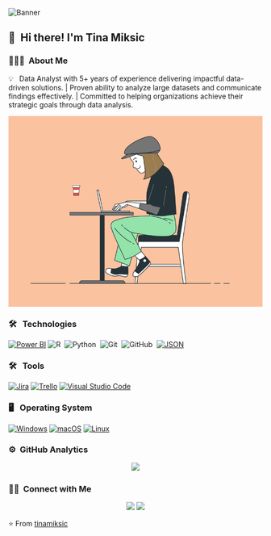 ![Banner](https://github.com/TinaMiksic/tinamiksic.github.io/blob/main/mtsjrdl-o7BeB6LE04E-unsplash.jpg?raw=true)

## 👋 &nbsp;Hi there! I'm Tina Miksic

### 👨🏻‍💻 &nbsp;About Me

💡 &nbsp; Data Analyst with 5+ years of experience delivering impactful data-driven solutions. | Proven ability to analyze large datasets and communicate findings effectively. | Committed to helping organizations achieve their strategic goals through data analysis.

<img alt="Night Coding" src="https://github.com/TinaMiksic/tinamiksic.github.io/blob/main/coding-girl.gif?raw=true" align="center"/>

### 🛠 &nbsp; Technologies

[![Power BI](https://custom-icon-badges.demolab.com/badge/Power%20BI-F1C912?logo=power-bi&logoColor=fff)](#)
![R](https://img.shields.io/badge/-R-333333?style=flat&logo=r)&nbsp;
![Python](https://img.shields.io/badge/-Python-333333?style=flat&logo=python)&nbsp;
![Git](https://img.shields.io/badge/-Git-333333?style=flat&logo=git)&nbsp;
![GitHub](https://img.shields.io/badge/-GitHub-333333?style=flat&logo=github)&nbsp;
[![JSON](https://img.shields.io/badge/JSON-000?logo=json&logoColor=fff)](#)

### 🛠 &nbsp; Tools

[![Jira](https://img.shields.io/badge/Jira-0052CC?logo=jira&logoColor=fff)](#)
[![Trello](https://img.shields.io/badge/Trello-0052CC?logo=trello&logoColor=fff)](#)
[![Visual Studio Code](https://custom-icon-badges.demolab.com/badge/Visual%20Studio%20Code-0078d7.svg?logo=vsc&logoColor=white)](#)

### 🖥️ &nbsp;  Operating System

[![Windows](https://custom-icon-badges.demolab.com/badge/Windows-0078D6?logo=windows11&logoColor=white)](#)
[![macOS](https://img.shields.io/badge/macOS-000000?logo=apple&logoColor=F0F0F0)](#)
[![Linux](https://img.shields.io/badge/Linux-FCC624?logo=linux&logoColor=black)](#)

### ⚙️ &nbsp;GitHub Analytics

<p align="center">
<a href="https://github.com/tinamiksic">
  <img height="180em" src="https://github-readme-stats-eight-theta.vercel.app/api?username=tinamiksic&show_icons=true&theme=vue-dark&include_all_commits=true&count_private=true" />
</a>
</p>

### 🤝🏻 &nbsp;Connect with Me

<p align="center">
<a href="https://www.tinamiksic.github.io"><img src="https://img.shields.io/badge/-tinamiksic.github.io-3423A6?style=flat-square&logo=Google-Chrome&logoColor=white"/></a>
<a href="https://www.linkedin.com/in/tina-miksic/"><img src="https://img.shields.io/badge/-Tina%20Miksic-0077B5?style=flat-square&logo=Linkedin&logoColor=white"/></a>
</p>

⭐️ From [tinamiksic](https://github.com/TinaMiksic)

